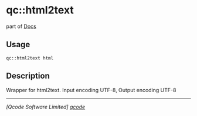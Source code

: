 qc::html2text
=============

part of [Docs](.)

Usage
-----
`qc::html2text html`

Description
-----------
Wrapper for html2text. Input encoding UTF-8, Output encoding UTF-8

----------------------------------
*[Qcode Software Limited] [qcode]*

[qcode]: http://www.qcode.co.uk "Qcode Software"